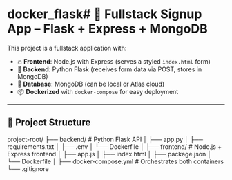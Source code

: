 # docker_flask# 🐳 Fullstack Signup App – Flask + Express + MongoDB

This project is a fullstack application with:

- 🔥 **Frontend**: Node.js with Express (serves a styled `index.html` form)
- 🧠 **Backend**: Python Flask (receives form data via POST, stores in MongoDB)
- 🐬 **Database**: MongoDB (can be local or Atlas cloud)
- 📦 **Dockerized** with `docker-compose` for easy deployment

---

## 🚀 Project Structure

project-root/
├── backend/ # Python Flask API
│ ├── app.py
│ ├── requirements.txt
│ ├── .env
│ └── Dockerfile
│
├── frontend/ # Node.js + Express frontend
│ ├── app.js
│ ├── index.html
│ ├── package.json
│ └── Dockerfile
│
├── docker-compose.yml # Orchestrates both containers
└── .gitignore
